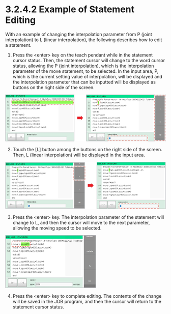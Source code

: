 # 3.2.4.2 Example of Statement Editing

With an example of changing the interpolation parameter from P \(joint interpolation\) to L \(linear interpolation\), the following describes how to edit a statement.

1.	Press the &lt;enter&gt; key on the teach pendant while in the statement cursor status. Then, the statement cursor will change to the word cursor status, allowing the P \(joint interpolation\), which is the interpolation parameter of the move statement, to be selected. In the input area, P, which is the current setting value of interpolation, will be displayed and the interpolation parameter that can be inputted will be displayed as buttons on the right side of the screen.

![](../../../_assets/image_51.png)

2.	Touch the \[L\] button among the buttons on the right side of the screen. Then, L \(linear interpolation\) will be displayed in the input area.

![](../../../_assets/image_59.png)

3.	Press the &lt;enter&gt; key. The interpolation parameter of the statement will change to L, and then the cursor will move to the next parameter, allowing the moving speed to be selected.

![](../../../_assets/image_69.png)

4.	Press the &lt;enter&gt; key to complete editing. The contents of the change will be saved in the JOB program, and then the cursor will return to the statement cursor status.




